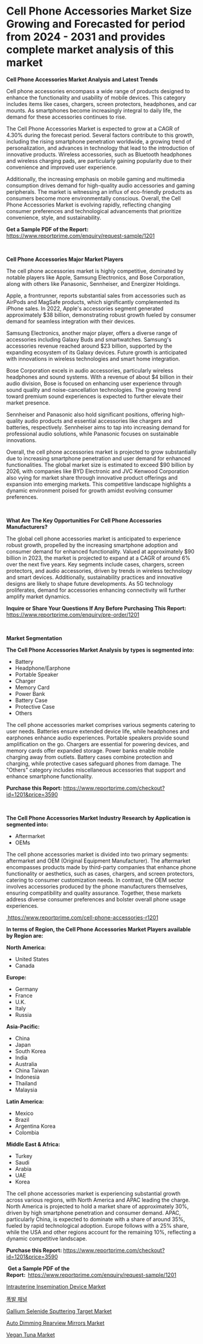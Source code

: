 <p><h1>Cell Phone Accessories Market Size Growing and Forecasted for period from 2024 - 2031 and provides complete market analysis of this market</h1></p><p><strong>Cell Phone Accessories Market Analysis and Latest Trends</strong></p>
<p><p>Cell phone accessories encompass a wide range of products designed to enhance the functionality and usability of mobile devices. This category includes items like cases, chargers, screen protectors, headphones, and car mounts. As smartphones become increasingly integral to daily life, the demand for these accessories continues to rise.</p><p>The Cell Phone Accessories Market is expected to grow at a CAGR of 4.30% during the forecast period. Several factors contribute to this growth, including the rising smartphone penetration worldwide, a growing trend of personalization, and advances in technology that lead to the introduction of innovative products. Wireless accessories, such as Bluetooth headphones and wireless charging pads, are particularly gaining popularity due to their convenience and improved user experience.</p><p>Additionally, the increasing emphasis on mobile gaming and multimedia consumption drives demand for high-quality audio accessories and gaming peripherals. The market is witnessing an influx of eco-friendly products as consumers become more environmentally conscious. Overall, the Cell Phone Accessories Market is evolving rapidly, reflecting changing consumer preferences and technological advancements that prioritize convenience, style, and sustainability.</p></p>
<p><strong>Get a Sample PDF of the Report:&nbsp;</strong> <a href="https://www.reportprime.com/enquiry/request-sample/1201">https://www.reportprime.com/enquiry/request-sample/1201</a></p>
<p>&nbsp;</p>
<p><strong>Cell Phone Accessories Major Market Players</strong></p>
<p><p>The cell phone accessories market is highly competitive, dominated by notable players like Apple, Samsung Electronics, and Bose Corporation, along with others like Panasonic, Sennheiser, and Energizer Holdings. </p><p>Apple, a frontrunner, reports substantial sales from accessories such as AirPods and MagSafe products, which significantly complemented its iPhone sales. In 2022, Apple's accessories segment generated approximately $38 billion, demonstrating robust growth fueled by consumer demand for seamless integration with their devices.</p><p>Samsung Electronics, another major player, offers a diverse range of accessories including Galaxy Buds and smartwatches. Samsung's accessories revenue reached around $23 billion, supported by the expanding ecosystem of its Galaxy devices. Future growth is anticipated with innovations in wireless technologies and smart home integration.</p><p>Bose Corporation excels in audio accessories, particularly wireless headphones and sound systems. With a revenue of about $4 billion in their audio division, Bose is focused on enhancing user experience through sound quality and noise-cancellation technologies. The growing trend toward premium sound experiences is expected to further elevate their market presence.</p><p>Sennheiser and Panasonic also hold significant positions, offering high-quality audio products and essential accessories like chargers and batteries, respectively. Sennheiser aims to tap into increasing demand for professional audio solutions, while Panasonic focuses on sustainable innovations.</p><p>Overall, the cell phone accessories market is projected to grow substantially due to increasing smartphone penetration and user demand for enhanced functionalities. The global market size is estimated to exceed $90 billion by 2026, with companies like BYD Electronic and JVC Kenwood Corporation also vying for market share through innovative product offerings and expansion into emerging markets. This competitive landscape highlights a dynamic environment poised for growth amidst evolving consumer preferences.</p></p>
<p>&nbsp;</p>
<p><strong>What Are The Key Opportunities For Cell Phone Accessories Manufacturers?</strong></p>
<p><p>The global cell phone accessories market is anticipated to experience robust growth, propelled by the increasing smartphone adoption and consumer demand for enhanced functionality. Valued at approximately $90 billion in 2023, the market is projected to expand at a CAGR of around 6% over the next five years. Key segments include cases, chargers, screen protectors, and audio accessories, driven by trends in wireless technology and smart devices. Additionally, sustainability practices and innovative designs are likely to shape future developments. As 5G technology proliferates, demand for accessories enhancing connectivity will further amplify market dynamics.</p></p>
<p><strong>Inquire or Share Your Questions If Any Before Purchasing This Report:</strong> <a href="https://www.reportprime.com/enquiry/pre-order/1201">https://www.reportprime.com/enquiry/pre-order/1201</a></p>
<p>&nbsp;</p>
<p><strong>Market Segmentation</strong></p>
<p><strong>The Cell Phone Accessories Market Analysis by types is segmented into:</strong></p>
<p><ul><li>Battery</li><li>Headphone/Earphone</li><li>Portable Speaker</li><li>Charger</li><li>Memory Card</li><li>Power Bank</li><li>Battery Case</li><li>Protective Case</li><li>Others</li></ul></p>
<p><p>The cell phone accessories market comprises various segments catering to user needs. Batteries ensure extended device life, while headphones and earphones enhance audio experiences. Portable speakers provide sound amplification on the go. Chargers are essential for powering devices, and memory cards offer expanded storage. Power banks enable mobile charging away from outlets. Battery cases combine protection and charging, while protective cases safeguard phones from damage. The "Others" category includes miscellaneous accessories that support and enhance smartphone functionality.</p></p>
<p><strong>Purchase this Report:&nbsp;</strong><a href="https://www.reportprime.com/checkout?id=1201&price=3590">https://www.reportprime.com/checkout?id=1201&price=3590</a></p>
<p>&nbsp;</p>
<p><strong>The Cell Phone Accessories Market Industry Research by Application is segmented into:</strong></p>
<p><ul><li>Aftermarket</li><li>OEMs</li></ul></p>
<p><p>The cell phone accessories market is divided into two primary segments: aftermarket and OEM (Original Equipment Manufacturer). The aftermarket encompasses products made by third-party companies that enhance phone functionality or aesthetics, such as cases, chargers, and screen protectors, catering to consumer customization needs. In contrast, the OEM sector involves accessories produced by the phone manufacturers themselves, ensuring compatibility and quality assurance. Together, these markets address diverse consumer preferences and bolster overall phone usage experiences.</p></p>
<p><a href="https://www.reportprime.com/cell-phone-accessories-r1201">&nbsp;https://www.reportprime.com/cell-phone-accessories-r1201</a></p>
<p><strong>In terms of Region, the Cell Phone Accessories Market Players available by Region are:</strong></p>
<p>
    <p> <strong> North America: </strong>
        <ul>
            <li>United States</li>
            <li>Canada</li>
        </ul>
        </p> 
    <p> <strong> Europe: </strong>
        <ul>
            <li>Germany</li>
            <li>France</li>
            <li>U.K.</li>
            <li>Italy</li>
            <li>Russia</li>
        </ul>
        </p> 
    <p> <strong> Asia-Pacific: </strong>
        <ul>
            <li>China</li>
            <li>Japan</li>
            <li>South Korea</li>
            <li>India</li>
            <li>Australia</li>
            <li>China Taiwan</li>
            <li>Indonesia</li>
            <li>Thailand</li>
            <li>Malaysia</li>
        </ul>
        </p> 
    <p> <strong> Latin America: </strong>
        <ul>
            <li>Mexico</li>
            <li>Brazil</li>
            <li>Argentina Korea</li>
            <li>Colombia</li>
        </ul>
        </p> 
    <p> <strong> Middle East & Africa: </strong>
        <ul>
            <li>Turkey</li>
            <li>Saudi</li>
            <li>Arabia</li>
            <li>UAE</li>
            <li>Korea</li>
        </ul>
    </p>
    </p>
<p><p>The cell phone accessories market is experiencing substantial growth across various regions, with North America and APAC leading the charge. North America is projected to hold a market share of approximately 30%, driven by high smartphone penetration and consumer demand. APAC, particularly China, is expected to dominate with a share of around 35%, fueled by rapid technological adoption. Europe follows with a 25% share, while the USA and other regions account for the remaining 10%, reflecting a dynamic competitive landscape.</p></p>
<p><strong>Purchase this Report: </strong><a href="https://www.reportprime.com/checkout?id=1201&price=3590">https://www.reportprime.com/checkout?id=1201&price=3590</a></p>
<p>&nbsp;<strong>Get a Sample PDF of the Report:&nbsp;&nbsp;</strong><a href="https://www.reportprime.com/enquiry/request-sample/1201">https://www.reportprime.com/enquiry/request-sample/1201</a></p>
<p><strong></strong></p>
<p><p><a href="https://medium.com/@sagorhossaincs33_80453/intrauterine-insemination-device-market-global-market-trends-and-market-forecast-2024-2031-305ad8ac5f92">Intrauterine Insemination Device Market</a></p><p><a href="https://medium.com/@eunicevaughan35/%ED%8F%AD%EB%B0%9C-%ED%8C%A8%EB%84%90-%EC%8B%9C%EC%9E%A5%EC%9D%98-%EC%84%B1%EC%9E%A5-%EB%8F%99%EB%A0%A5%EC%9D%80-%EB%AC%B4%EC%97%87%EC%9D%B8%EA%B0%80%EC%9A%94-%EC%A0%9C%ED%92%88-%EC%9D%91%EC%9A%A9-%EB%B6%84%EC%95%BC-%EB%B0%8F-%EC%A7%80%EC%97%AD%EC%97%90-%EB%8C%80%ED%95%9C-%EC%A2%85%ED%95%A9-%EC%97%B0%EA%B5%AC-2024-2031-24428c5d338f">폭발 패널</a></p><p><a href="https://issuu.com/reportprime-2/docs/gallium-selenide-sputtering-target-_86a06103134aad">Gallium Selenide Sputtering Target Market</a></p><p><a href="https://www.linkedin.com/pulse/auto-dimming-rearview-mirrors-market-research-report-includes-u7yve?trackingId=ojBDsb%2BwTP%2BIWfg8NvJUrQ%3D%3D">Auto Dimming Rearview Mirrors Market</a></p><p><a href="https://medium.com/@maria.hardacre7345/deep-dive-into-the-vegan-tuna-market-itstrends-market-segmentation-and-competitive-analysis-9d2e7fb5eb02">Vegan Tuna Market</a></p></p>